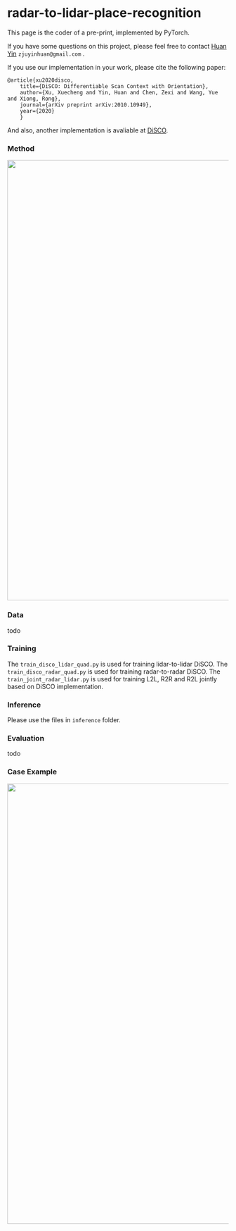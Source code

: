 # radar-to-lidar-place-recognition

This page is the coder of a pre-print, implemented by PyTorch.

If you have some questions on this project, please feel free to contact [Huan Yin](https://yinhuan.site/) `zjuyinhuan@gmail.com` .

If you use our implementation in your work, please cite the following paper:

    @article{xu2020disco,
        title={DiSCO: Differentiable Scan Context with Orientation},
        author={Xu, Xuecheng and Yin, Huan and Chen, Zexi and Wang, Yue and Xiong, Rong},
        journal={arXiv preprint arXiv:2010.10949},
        year={2020}
        }

And also, another implementation is avaliable at [DiSCO](https://github.com/MaverickPeter/DiSCO-pytorch).

### Method
<img src="https://github.com/ZJUYH/radar-to-lidar-place-recognition/blob/main/image/methods.png" width= 1000>

### Data
todo

### Training
The `train_disco_lidar_quad.py` is used for training lidar-to-lidar DiSCO.
The `train_disco_radar_quad.py` is used for training radar-to-radar DiSCO.
The `train_joint_radar_lidar.py` is used for training L2L, R2R and R2L jointly based on DiSCO implementation.

### Inference
Please use the files in `inference` folder.

### Evaluation
todo

### Case Example

<img src="https://github.com/ZJUYH/radar-to-lidar-place-recognition/blob/main/image/case.png" width= 1000>